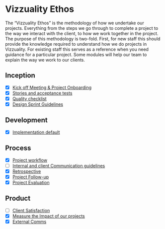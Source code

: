 # Vizzuality Ethos

The “Vizzuality Ethos” is the methodology of how we undertake our projects. Everything from the steps we go through to complete a project to the way we interact with the client, to how we work together in the project. The purpose of this methodology is two-fold. First, for new staff this should provide the knowledge required to understand how we do projects in Vizzuality. For existing staff this serves as a reference when you need guidance for a particular project. Some modules will help our team to explain the way we work to our clients.

## Inception

- [x] [Kick off Meeting & Project Onboarding](kick-off-and-onboarding/index.md)
- [x] [Stories and acceptance tests](stories-and-acceptance-tests/index.md)
- [x] [Quality checklist](quality-checklist/index.md)
- [x] [Design Sprint Guidelines](design-sprint-guidelines/index.md)

## Development

- [x] [Implementation default](implementation-default/index.md)

## Process

- [x] [Project workflow](project-workflow/index.md)
- [ ] [Internal and client Communication guidelines](communication-guidelines/index.md)
- [x] [Retrospective](retrospective/index.md)
- [x] [Project Follow-up](project-follow-up/index.md)
- [x] [Project Evaluation](/project-evaluation/index.md)

## Product

- [ ] [Client Satisfaction](client-satisfaction/index.md)
- [x] [Measure the Impact of our projects](measuring-impact/index.md)
- [x] [External Comms](external-comms/index.md)
